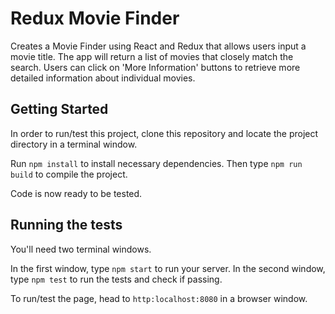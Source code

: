 # Redux Movie Finder

Creates a Movie Finder using React and Redux that allows users input a movie title.  The app will return a list of movies that closely match the search.  Users can click on 'More Information' buttons to retrieve more detailed information about individual movies.

## Getting Started

In order to run/test this project, clone this repository and locate the project directory in a terminal window.

Run ```npm install``` to install necessary dependencies.  Then type ```npm run build``` to compile the project.

Code is now ready to be tested.

## Running the tests

You'll need two terminal windows.  

In the first window, type ```npm start``` to run your server.  In the second window, type ```npm test``` to run the tests and check if passing.

To run/test the page, head to ```http:localhost:8080``` in a browser window.